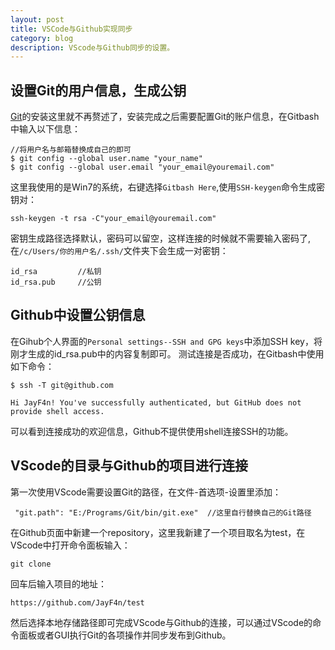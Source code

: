 ```yaml
---
layout: post
title: VSCode与Github实现同步
category: blog
description: VScode与Github同步的设置。
---
```


## 设置Git的用户信息，生成公钥

[Git](https://git-scm.com/)的安装这里就不再赘述了，安装完成之后需要配置Git的账户信息，在Gitbash中输入以下信息：
```
//将用户名与邮箱替换成自己的即可
$ git config --global user.name "your_name"
$ git config --global user.email "your_email@youremail.com"
```
这里我使用的是Win7的系统，右键选择`Gitbash Here`,使用`SSH-keygen`命令生成密钥对：
```
ssh-keygen -t rsa -C"your_email@youremail.com"
```
密钥生成路径选择默认，密码可以留空，这样连接的时候就不需要输入密码了,在`/c/Users/你的用户名/.ssh/`文件夹下会生成一对密钥：
```
id_rsa         //私钥
id_rsa.pub     //公钥
```
## Github中设置公钥信息

在Gihub个人界面的`Personal settings--SSH and GPG keys`中添加SSH key，将刚才生成的id_rsa.pub中的内容复制即可。
测试连接是否成功，在Gitbash中使用如下命令：
```
$ ssh -T git@github.com
```
```
Hi JayF4n! You've successfully authenticated, but GitHub does not provide shell access.
```
可以看到连接成功的欢迎信息，Github不提供使用shell连接SSH的功能。

## VScode的目录与Github的项目进行连接

第一次使用VScode需要设置Git的路径，在文件-首选项-设置里添加：
```
 "git.path": "E:/Programs/Git/bin/git.exe"  //这里自行替换自己的Git路径
```
在Github页面中新建一个repository，这里我新建了一个项目取名为test，在VScode中打开命令面板输入：
```
git clone
```
回车后输入项目的地址：
```
https://github.com/JayF4n/test
```
然后选择本地存储路径即可完成VScode与Github的连接，可以通过VScode的命令面板或者GUI执行Git的各项操作并同步发布到Github。